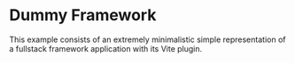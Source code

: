 # Dummy Framework

This example consists of an extremely minimalistic simple representation of a fullstack framework application with its Vite plugin.
